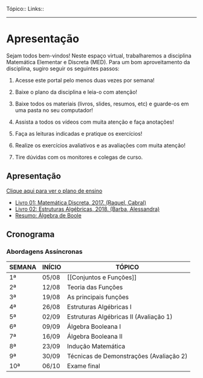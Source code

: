 Tópico::
Links::

---

# Apresentação

Sejam todos bem-vindos! Neste espaço virtual, trabalharemos a disciplina Matemática Elementar e Discreta (MED). Para um bom aproveitamento da disciplina, sugiro seguir os seguintes passos:

1. Acesse este portal pelo menos duas vezes por semana!

2. Baixe o plano da disciplina e leia-o com atenção!

3. Baixe todos os materiais (livros, slides, resumos, etc) e guarde-os em uma pasta no seu computador!

4. Assista a todos os vídeos com muita atenção e faça anotações!

5. Faça as leituras indicadas e pratique os exercícios!

6. Realize os exercícios avaliativos e as avaliações com muita atenção!

7. Tire dúvidas com os monitores e colegas de curso.
## Apresentação

[Clique aqui para ver o plano de ensino](plano-med-2023-02.pdf)

- [Livro 01: Matemática Discreta, 2017. (Raquel, Cabral)](livro01-Raquel-Cabral.pdf)
- [Livro 02: Estruturas Algébricas, 2018. (Barba, Alessandra)](livro02-estrut-alg-alessandra-barba.pdf)
- [Resumo: Álgebra de Boole](resumo-algebra-boole.pdf)

## Cronograma

### Abordagens Assíncronas

| SEMANA | INÍCIO   | TÓPICO                             |
|--------|----------|-----------------------------------|
| 1ª     | 05/08    | [[Conjuntos e Funções]]               |
| 2ª     | 12/08    | Teoria das Funções                |
| 3ª     | 19/08    | As principais funções             |
| 4ª     | 26/08    | Estruturas Algébricas I           |
| 5ª     | 02/09    | Estruturas Algébricas II (Avaliação 1) |
| 6ª     | 09/09    | Álgebra Booleana I               |
| 7ª     | 16/09    | Álgebra Booleana II              |
| 8ª     | 23/09    | Indução Matemática                |
| 9ª     | 30/09    | Técnicas de Demonstrações (Avaliação 2) |
| 10ª    | 06/10    | Exame final                       |
